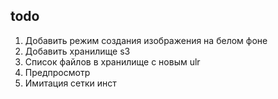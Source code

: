 ## todo

1. Добавить режим создания изображения на белом фоне
2. Добавить хранилище s3
3. Список файлов в хранилище с новым ulr
4. Предпросмотр
5. Имитация сетки инст
